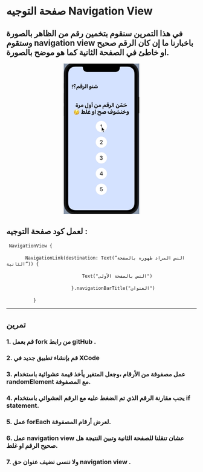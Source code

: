 

# صفحة التوجيه Navigation View



## في هذا التمرين سنقوم بتخمين رقم من الظاهر بالصورة وستقوم navigation view باخبارنا ما إن كان الرقم صحيح او خاطئ في الصفحة الثانية كما هو موضح بالصورة.



<p align="center">
<img src="/number.gif" width="200" alt="alt_text" title="image_tooltip">
</p>

## لعمل كود صفحة التوجيه :

```
 NavigationView {

       NavigationLink(destination: Text(“النص المراد ظهوره بالصفحة الثانية”)) {

                            Text("النص بالصفحة الأولى")

                        }.navigationBarTitle("العنوان")

          }
```

---

## تمرين





### 1. قم بعمل fork من رابط gitHub .


### 2. قم بإنشاء تطبيق جديد في XCode


### 3. عمل مصفوفة من الأرقام ،وجعل المتغير يأخذ قيمة عشوائية باستخدام randomElement مع المصفوفة. 


### 4. يجب مقارنة الرقم الذي تم الضغط عليه مع الرقم العشوائي باستخدام if statement.


### 5. عمل forEach لعرض أرقام المصفوفة.


### 6. عمل navigation view عشان تنقلنا للصفحة الثانية وتبين النتيجة هل صحيح الرقم او غلط.


### 7. ولا ننسى نضيف عنوان حق navigation view .
